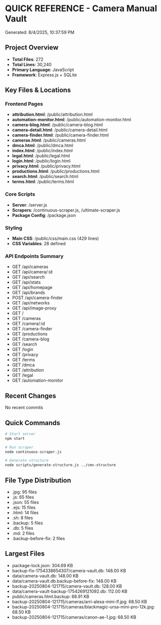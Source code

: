 # QUICK REFERENCE - Camera Manual Vault
Generated: 8/4/2025, 10:37:59 PM

## Project Overview
- **Total Files**: 272
- **Total Lines**: 30,240
- **Primary Language**: JavaScript
- **Framework**: Express.js + SQLite

## Key Files & Locations

### Frontend Pages
- **attribution.html**: /public/attribution.html
- **automation-monitor.html**: /public/automation-monitor.html
- **camera-blog.html**: /public/camera-blog.html
- **camera-detail.html**: /public/camera-detail.html
- **camera-finder.html**: /public/camera-finder.html
- **cameras.html**: /public/cameras.html
- **dmca.html**: /public/dmca.html
- **index.html**: /public/index.html
- **legal.html**: /public/legal.html
- **login.html**: /public/login.html
- **privacy.html**: /public/privacy.html
- **productions.html**: /public/productions.html
- **search.html**: /public/search.html
- **terms.html**: /public/terms.html

### Core Scripts
- **Server**: /server.js
- **Scrapers**: /continuous-scraper.js, /ultimate-scraper.js
- **Package Config**: /package.json

### Styling
- **Main CSS**: /public/css/main.css (429 lines)
- **CSS Variables**: 28 defined

### API Endpoints Summary
- GET /api/cameras
- GET /api/camera/:id
- GET /api/search
- GET /api/stats
- GET /api/homepage
- GET /api/brands
- POST /api/camera-finder
- GET /api/networks
- GET /api/image-proxy
- GET /
- GET /cameras
- GET /camera/:id
- GET /camera-finder
- GET /productions
- GET /camera-blog
- GET /search
- GET /login
- GET /privacy
- GET /terms
- GET /dmca
- GET /attribution
- GET /legal
- GET /automation-monitor

## Recent Changes
No recent commits

## Quick Commands
```bash
# Start server
npm start

# Run scraper
node continuous-scraper.js

# Generate structure
node scripts/generate-structure.js ../cmv-structure
```

## File Type Distribution
- .jpg: 95 files
- .js: 65 files
- .json: 55 files
- .ejs: 15 files
- .html: 14 files
- .sh: 8 files
- .backup: 5 files
- .db: 5 files
- .md: 2 files
- .backup-before-fix: 2 files

## Largest Files
- package-lock.json: 304.69 KB
- backup-fix-1754338654307/camera-vault.db: 148.00 KB
- data/camera-vault.db: 148.00 KB
- data/camera-vault.db.backup-before-fix: 148.00 KB
- backup-20250804-121715/camera-vault.db: 128.00 KB
- data/camera-vault-backup-1754269121092.db: 112.00 KB
- public/cameras.html.backup: 68.91 KB
- backup-20250804-121715/cameras/arri-alexa-mini-lf.jpg: 68.50 KB
- backup-20250804-121715/cameras/blackmagic-ursa-mini-pro-12k.jpg: 68.50 KB
- backup-20250804-121715/cameras/canon-ae-1.jpg: 68.50 KB
